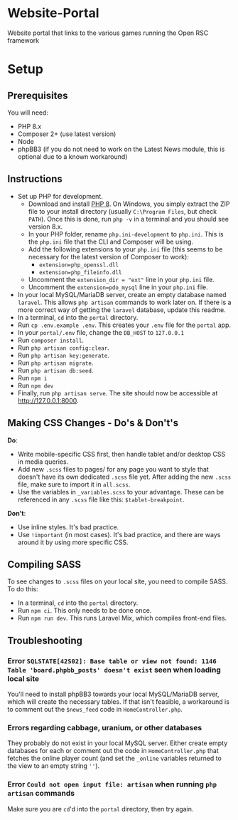 # Website-Portal
Website portal that links to the various games running the Open RSC framework

# Setup
## Prerequisites
You will need:
- PHP 8.x
- Composer 2+ (use latest version)
- Node
- phpBB3 (if you do not need to work on the Latest News module, this is optional due to a known workaround)

## Instructions
- Set up PHP for development.
   - Download and install [PHP 8](https://windows.php.net/download#php-8.0). On Windows, you simply extract the ZIP file to your install directory (usually `C:\Program Files`, but check `PATH`). Once this is done, run `php -v` in a terminal and you should see version 8.x.
   - In your PHP folder, rename `php.ini-development` to `php.ini`. This is the `php.ini` file that the CLI and Composer will be using.
   - Add the following extensions to your `php.ini` file (this seems to be necessary for the latest version of Composer to work):
      - `extension=php_openssl.dll`
      - `extension=php_fileinfo.dll`
   - Uncomment the `extension_dir = "ext"` line in your `php.ini` file.
   - Uncomment the `extension=pdo_mysql` line in your `php.ini` file.
- In your local MySQL/MariaDB server, create an empty database named `laravel`. This allows `php artisan` commands to work later on. If there is a more correct way of getting the `laravel` database, update this readme.
- In a terminal, `cd` into the `portal` directory.
- Run `cp .env.example .env`. This creates your `.env` file for the `portal` app.
- In your `portal/.env` file, change the `DB_HOST` to `127.0.0.1`
- Run `composer install`.
- Run `php artisan config:clear`.
- Run `php artisan key:generate`.
- Run `php artisan migrate`.
- Run `php artisan db:seed`.
- Run `npm i`
- Run `npm dev`
- Finally, run `php artisan serve`. The site should now be accessible at http://127.0.0.1:8000.

## Making CSS Changes - Do's & Don't's
**Do**: 
- Write mobile-specific CSS first, then handle tablet and/or desktop CSS in media queries.
- Add new `.scss` files to pages/ for any page you want to style that doesn't have its own dedicated `.scss` file yet. After adding the new `.scss` file, make sure to import it in `all.scss`.
- Use the variables in `_variables.scss` to your advantage. These can be referenced in any `.scss` file like this: `$tablet-breakpoint`.

**Don't**:
- Use inline styles. It's bad practice.
- Use `!important` (in most cases). It's bad practice, and there are ways around it by using more specific CSS.

## Compiling SASS
To see changes to `.scss` files on your local site, you need to compile SASS. To do this:
- In a terminal, `cd` into the `portal` directory.
- Run `npm ci`. This only needs to be done once.
- Run `npm run dev`. This runs Laravel Mix, which compiles front-end files.

## Troubleshooting

### Error `SQLSTATE[42S02]: Base table or view not found: 1146 Table 'board.phpbb_posts' doesn't exist` seen when loading local site
You'll need to install phpBB3 towards your local MySQL/MariaDB server, which will create the necessary tables. If that isn't feasible, a workaround is to comment out the `$news_feed` code in `HomeController.php`.

### Errors regarding cabbage, uranium, or other databases
They probably do not exist in your local MySQL server. Either create empty databases for each or comment out the code in `HomeController.php` that fetches the online player count (and set the `_online` variables returned to the view to an empty string `''`).

### Error `Could not open input file: artisan` when running `php artisan` commands
Make sure you are `cd`'d into the `portal` directory, then try again.
